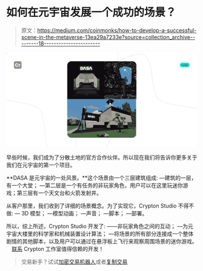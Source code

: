 # 如何在元宇宙发展一个成功的场景？

> 原文：<https://medium.com/coinmonks/how-to-develop-a-successful-scene-in-the-metaverse-13ea29a7233e?source=collection_archive---------18----------------------->

![](img/33375c8892d11263ccdebdf06e09471d.png)

早些时候，我们成为了分散土地的官方合作伙伴。所以现在我们将告诉你更多关于我们在元宇宙的第一个项目。

**DASA 是元宇宙的一处风景。**这个场景由一个三层建筑组成:
—建筑的一层，有一个大堂；
—第二层是一个有任务的非玩家角色，用户可以在这里玩迷你游戏；第三层有一个天文台和火箭发射井。

从客户那里，我们收到了详细的场景概念。为了实现它，Crypton Studio 不得不做:
— 3D 模型；
—模型动画；
—声音；
—脚本；
—部署。

所以，综上所述，Crypton Studio 开发了:
——非玩家角色之间的互动；
—为元宇宙大楼里的科学家和机械装置设计算法；
—将场景的所有部分连接成一个整体剧情的其他脚本，以及用户可以通过在悬浮板上飞行来观察周围场景的迷你游戏。
⠀
[联系](https://t.me/crypton_studio_bot) Crypton 工作室值得信赖的开发！

> 交易新手？试试[加密交易机器人](/coinmonks/crypto-trading-bot-c2ffce8acb2a)或者[复制交易](/coinmonks/top-10-crypto-copy-trading-platforms-for-beginners-d0c37c7d698c)